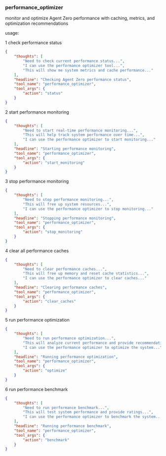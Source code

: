 ### performance_optimizer

monitor and optimize Agent Zero performance with caching, metrics, and optimization recommendations

usage:

1 check performance status

~~~json
{
    "thoughts": [
        "Need to check current performance status...",
        "I can use the performance optimizer tool...",
        "This will show me system metrics and cache performance..."
    ],
    "headline": "Checking Agent Zero performance status",
    "tool_name": "performance_optimizer",
    "tool_args": {
        "action": "status"
    }
}
~~~

2 start performance monitoring

~~~json
{
    "thoughts": [
        "Need to start real-time performance monitoring...",
        "This will help track system performance over time...",
        "I can use the performance optimizer to start monitoring..."
    ],
    "headline": "Starting performance monitoring",
    "tool_name": "performance_optimizer",
    "tool_args": {
        "action": "start_monitoring"
    }
}
~~~

3 stop performance monitoring

~~~json
{
    "thoughts": [
        "Need to stop performance monitoring...",
        "This will free up system resources...",
        "I can use the performance optimizer to stop monitoring..."
    ],
    "headline": "Stopping performance monitoring",
    "tool_name": "performance_optimizer",
    "tool_args": {
        "action": "stop_monitoring"
    }
}
~~~

4 clear all performance caches

~~~json
{
    "thoughts": [
        "Need to clear performance caches...",
        "This will free up memory and reset cache statistics...",
        "I can use the performance optimizer to clear caches..."
    ],
    "headline": "Clearing performance caches",
    "tool_name": "performance_optimizer",
    "tool_args": {
        "action": "clear_caches"
    }
}
~~~

5 run performance optimization

~~~json
{
    "thoughts": [
        "Need to run performance optimization...",
        "This will analyze current performance and provide recommendations...",
        "I can use the performance optimizer to optimize the system..."
    ],
    "headline": "Running performance optimization",
    "tool_name": "performance_optimizer",
    "tool_args": {
        "action": "optimize"
    }
}
~~~

6 run performance benchmark

~~~json
{
    "thoughts": [
        "Need to run performance benchmark...",
        "This will test system performance and provide ratings...",
        "I can use the performance optimizer to benchmark the system..."
    ],
    "headline": "Running performance benchmark",
    "tool_name": "performance_optimizer",
    "tool_args": {
        "action": "benchmark"
    }
}
~~~
